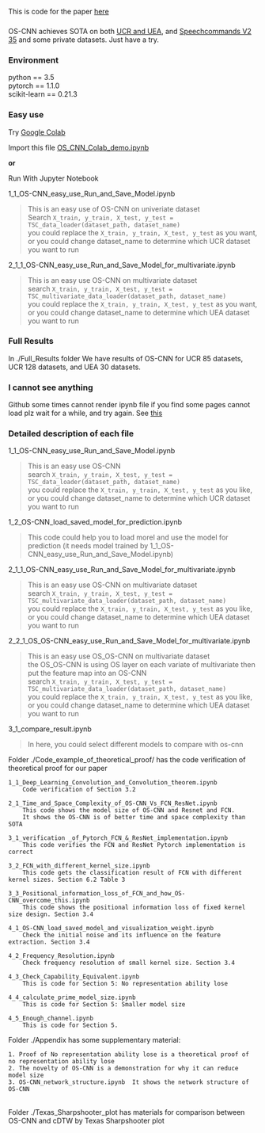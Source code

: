 This is code for the paper [here](https://arxiv.org/abs/2002.10061)

###
OS-CNN achieves SOTA on both [UCR and UEA](http://www.timeseriesclassification.com/), and [Speechcommands V2 35](https://pytorch.org/tutorials/intermediate/speech_command_recognition_with_torchaudio.html#importing-the-dataset) and some private datasets. Just have a try.
###



### Environment 

python == 3.5  
pytorch == 1.1.0  
scikit-learn == 0.21.3

### Easy use

Try [Google Colab](https://colab.research.google.com/)

Import this file [OS_CNN_Colab_demo.ipynb](https://github.com/Wensi-Tang/OS-CNN/blob/master/OS_CNN_Colab_demo.ipynb)

**or** 

Run With Jupyter Notebook

1\_1\_OS-CNN\_easy\_use\_Run\_and\_Save\_Model.ipynb

> This is an easy use of OS-CNN on univeriate dataset  
> Search `X_train, y_train, X_test, y_test = TSC_data_loader(dataset_path, dataset_name)`  
> you could replace the `X_train, y_train, X_test, y_test` as you want, or you could change dataset_name to determine which UCR dataset you want to run


2\_1\_1\_OS-CNN\_easy\_use\_Run\_and\_Save\_Model\_for\_multivariate.ipynb

> This is an easy use OS-CNN on multivariate dataset  
> search `X_train, y_train, X_test, y_test = TSC_multivariate_data_loader(dataset_path, dataset_name)`  
> you could replace the `X_train, y_train, X_test, y_test` as you want, or you could change dataset_name to determine which UEA dataset you want to run

### Full Results

In ./Full_Results folder
We have results of OS-CNN for UCR 85 datasets, UCR 128 datasets, and UEA 30 datasets.




### I cannot see anything ###
Github some times cannot render ipynb file if you find some pages cannot load plz wait for a while, and try again. See [this](https://github.com/jupyter/notebook/issues/3555#issuecomment-403361082)




### Detailed description of each file
1\_1\_OS-CNN\_easy\_use\_Run\_and\_Save\_Model.ipynb  
>  This is an easy use OS-CNN  
>  search `X_train, y_train, X_test, y_test = TSC_data_loader(dataset_path, dataset_name)`  
>   you could replace the `X_train, y_train, X_test, y_test` as you like, or you could change dataset_name to determine which UCR dataset you want to run


1\_2\_OS-CNN\_load\_saved\_model\_for\_prediction.ipynb   
> This code could help you to load morel and use the model for prediction (it needs model trained by 1\_1\_OS-CNN\_easy\_use\_Run\_and\_Save\_Model.ipynb)


2\_1\_1\_OS-CNN\_easy\_use\_Run\_and\_Save\_Model\_for\_multivariate.ipynb
>  This is an easy use OS-CNN on multivariate dataset  
>  search `X_train, y_train, X_test, y_test = TSC_multivariate_data_loader(dataset_path, dataset_name)`  
>  you could replace the `X_train, y_train, X_test, y_test` as you like, or you could change dataset_name to determine which UEA dataset you want to run


2\_2\_1\_OS\_OS-CNN\_easy\_use\_Run\_and\_Save\_Model\_for\_multivariate.ipynb
>  This is an easy use OS\_OS-CNN on multivariate dataset  
>  the OS\_OS-CNN is using OS layer on each variate of multivariate then put the feature map into an OS-CNN  
>  search `X_train, y_train, X_test, y_test = TSC_multivariate_data_loader(dataset_path, dataset_name)`  
>  you could replace the `X_train, y_train, X_test, y_test` as you like, or you could change dataset_name to determine which UEA dataset you want to run


3\_1\_compare\_result.ipynb
>  In here, you could select different models to compare with os-cnn


Folder ./Code\_example\_of\_theoretical\_proof/ has the code verification of theoretical proof for our paper


    1_1_Deep_Learning_Convolution_and_Convolution_theorem.ipynb
        Code verification of Section 3.2
    
    2_1_Time_and_Space_Complexity_of_OS-CNN_Vs_FCN_ResNet.ipynb
        This code shows the model size of OS-CNN and Resnet and FCN. 
        It shows the OS-CNN is of better time and space complexity than SOTA
    
    3_1_verification _of_Pytorch_FCN_&_ResNet_implementation.ipynb
        This code verifies the FCN and ResNet Pytorch implementation is correct
        
    3_2_FCN_with_different_kernel_size.ipynb
        This code gets the classification result of FCN with different kernel sizes. Section 6.2 Table 3
    
    3_3_Positional_information_loss_of_FCN_and_how_OS-CNN_overcome_this.ipynb
        This code shows the positional information loss of fixed kernel size design. Section 3.4
    
    4_1_OS-CNN_load_saved_model_and_visualization_weight.ipynb 
        Check the initial noise and its influence on the feature extraction. Section 3.4
        
    4_2_Frequency_Resolution.ipynb
        Check frequency resolution of small kernel size. Section 3.4
        
    4_3_Check_Capability_Equivalent.ipynb
        This is code for Section 5: No representation ability lose 
        
    4_4_calculate_prime_model_size.ipynb
        This is code for Section 5: Smaller model size
        
    4_5_Enough_channel.ipynb
        This is code for Section 5.

Folder ./Appendix has some supplementary material:


	1. Proof of No representation ability lose is a theoretical proof of no representation ability lose
	2. The novelty of OS-CNN is a demonstration for why it can reduce model size
	3. OS-CNN_network_structure.ipynb  It shows the network structure of OS-CNN


​    
Folder ./Texas\_Sharpshooter\_plot has materials for comparison between OS-CNN and cDTW by Texas Sharpshooter plot   
​        
​    
